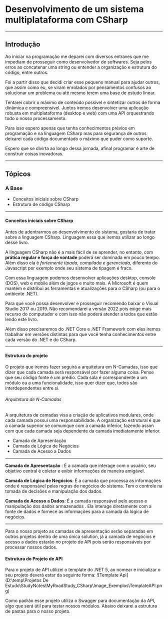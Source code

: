 # Desenvolvimento de um sistema multiplataforma com CSharp

------

## Introdução

Ao iniciar na programação me deparei com diversos entraves que me impediam de prosseguir como desenvolvedor de softwares. Seja pelos erros ao concatenar uma string ou entender a organização e estrutura do código, entre outros.

Foi a partir disso que decidi criar esse pequeno manual para ajudar outros, que assim como eu, se viram enrolados por pensamentos confusos ao solucionar um problema ou até mesmo terem uma base de estudo linear.

Tentarei cobrir o máximo de conteúdo possível e sintetizar outros de forma dinâmica e compreensível. Juntos iremos desenvolver uma aplicação robusta em multiplataforma (desktop e web) com uma API orquestrando todo o nosso processamento. 

Para isso espero apenas que tenha conhecimentos prévios em programação e na linguagem CSharp mas para segurança de outros deixarei cada código documentado o máximo que puder como suporte.

Espero que se divirta ao longo dessa jornada, afinal programar é arte de construir coisas inovadoras.

------

## **Tópicos** 

### A Base

- Conceitos iniciais sobre CSharp
- Estrutura de código CSharp

------

#### Conceitos iniciais sobre CSharp

Antes de adentrarmos ao desenvolvimento do sistema, gostaria de tratar sobre a linguagem CSharp. Linguagem essa que iremos utilizar ao longo desse livro. 

A linguagem CSharp não é a mais fácil de se aprender, no entanto, com **prática regular e força de vontade** poderá ser dominada em pouco tempo. Além disso ela é *fortemente tipada, compilada e gerenciada*, diferente do Javascript por exemplo onde seu sistema de tipagem é fraco.

Com essa linguagem podemos desenvolver aplicações desktop, console (DOS), web e mobile além de jogos e muito mais. A Microsoft é quem mantém e distribui as ferramentas e atualizações para o CSharp (ou para o ambiente .NET).

Para que você possa desenvolver e prosseguir recomendo baixar o Visual Studio 2017 ou 2019. Não recomendarei a versão 2022 pois exige mais recurso do computador e com isso não poderá atender a todos que estão lendo este livro.

Além disso precisaremos do .NET Core e .NET Framework com eles iremos trabalhar em versões distintas para que você tenha conhecimentos entre cada versão do .NET e do CSharp.

------

#### Estrutura do projeto 

O projeto que iremos fazer seguirá a arquitetura em N-Camadas, isso que dizer que cada camada será responsável por fazer alguma coisa. Pense que seu código fonte é um prédio. Cada sala é correspondente a um módulo ou a uma funcionalidade, isso quer dizer que, todos são interdependentes entre si.

###### Arquitetura de N-Camadas

A arquitetura de camadas visa a criação de aplicativos modulares, onde cada camada possui uma responsabilidade. A organização estrutural é que a camada superior se comunique com a camada inferior, fazendo assim com que cada camada seja dependente da camada imediatamente inferior.

- Camada de Apresentação
- Camada de Lógica de Negócios
- Camada de Acesso a Dados

------

**Camada de Apresentação** : É a camada que interage com o usuário, seu objetivo central é coletar e exibir informações de maneira amigável.

**Camada de Lógica de Negócios**: É a camada que processa as informações onde é responsável pelas regras de negócios do sistema. Tem o controle na tomada de decisões e manipulação dos dados.

**Camada de Acesso a Dados**:  É a camada responsável pelo acesso e manipulação dos dados armazenados . Ela interage diretamente com a fonte de dados e fornece as informações para a camada da lógica de negócios.

------

Para o nosso projeto as camadas de apresentação serão separadas em outros projetos dentro de uma única solution, já a camada de negócios e acesso a dados estarão no projeto de API pois serão responsáveis por processar nossos dados. 

#### Estrutura do Projeto de API

Para o projeto de API utilizei o  template do .NET 5, ao nomear e inicializar o seu projeto deverá estar da seguinte forma:
![Template Api](D:\temp\Projetos De Estudo\StudyNotes\MyRoadStudy_CSharp\Image_Exemplos\TemplateAPI.png)

Como padrão esse projeto utiliza o Swagger para documentação da API, algo que será útil para testar nossos módulos. Abaixo deixarei a estrutura de pastas para o nosso projeto.







